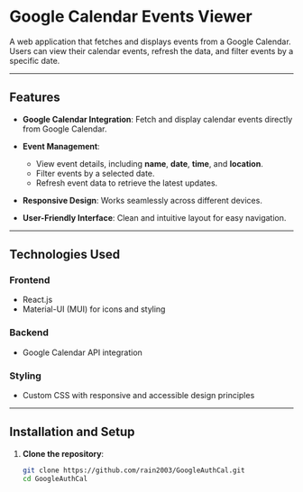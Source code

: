 # **Google Calendar Events Viewer**

A web application that fetches and displays events from a Google Calendar. Users can view their calendar events, refresh the data, and filter events by a specific date.

---

## **Features**

- **Google Calendar Integration**: Fetch and display calendar events directly from Google Calendar.

- **Event Management**:
  - View event details, including **name**, **date**, **time**, and **location**.
  - Filter events by a selected date.
  - Refresh event data to retrieve the latest updates.

- **Responsive Design**: Works seamlessly across different devices.

- **User-Friendly Interface**: Clean and intuitive layout for easy navigation.

---

## **Technologies Used**

### **Frontend**
- React.js
- Material-UI (MUI) for icons and styling

### **Backend**
- Google Calendar API integration

### **Styling**
- Custom CSS with responsive and accessible design principles

---

## **Installation and Setup**

1. **Clone the repository**:
   ```bash
   git clone https://github.com/rain2003/GoogleAuthCal.git
   cd GoogleAuthCal
